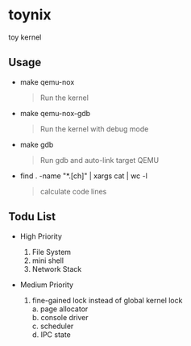 # toynix

toy kernel

## Usage

* make qemu-nox
  > Run the kernel
* make qemu-nox-gdb
  > Run the kernel with debug mode
* make gdb
  > Run gdb and auto-link target QEMU
* find . -name "*.[ch]" | xargs cat | wc -l
  > calculate code lines

## Todu List

* High Priority
  1. File System
  2. mini shell
  3. Network Stack

* Medium Priority
  1. fine-gained lock instead of global kernel lock  
    a. page allocator  
    b. console driver  
    c. scheduler  
    d. IPC state  
